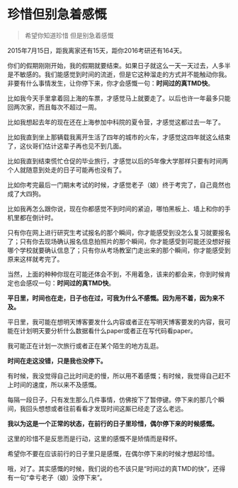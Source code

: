 # 珍惜但别急着感慨

> 希望你知道珍惜 但是别急着感慨

2015年7月15日，距我离家还有15天，距你2016考研还有164天。

你们的假期刚刚开始，我的假期就要结束。如果日子就这么一天一天过去，人多半是不敏感的。我们能感觉到时间的流逝，但是它这种溜走的方式并不能触动你我。非要有什么事情发生，让你停下来，你才会感慨一句：**时间过的真TMD快**。

比如我今天手里拿着回上海的车票，才感觉马上就要走了。以后也许一年最多只能回两次家，而且每次不超过一周。

比如我想起去年的现在还在上海参加中科院的夏令营，才感觉这都过去一年了。

比如我直到坐上那辆载我离开生活了四年的城市的火车，才感觉这四年就这么结束了，这伙哥们估计这辈子再也见不到几面。

比如我直到结束慌忙仓促的毕业旅行，才感觉以后的5年像大学那样只要有时间两个人就随意到处走的日子可能再也没有了。

比如你考完最后一门期末考试的时候，才感觉老子（娘）终于考完了，自己竟然也成了大四狗。

比如我再怎么跟你说，现在你都感觉不到时间的紧迫，哪怕黑板上、墙上和你的手机里都在倒计时。

只有你在网上进行研究生考试报名的那个瞬间，你才能感受到没怎么复习就要报名了；只有你去现场确认报名信息拍照片的那个瞬间，你才能感受到可能还没想好报哪个学校就要确认信息了；只有你从考场教室门走出来的那个瞬间，你才能感受到原来这样就考完了。

当然，上面的种种你现在可能还体会不到，不用着急，该来的都会来，你到时候肯定也会感叹一句：**时间过的真TMD快**。

**平日里，时间也在走，日子也在过，可我为什么不感慨。因为用不着，因为来不及。**

平日里，我可能在想明天博客要发什么内容或者正在写明天博客要发的内容，我可能在计划明天要分析什么数据看什么paper或者正在写代码看paper。

我可能正在计划一次旅行或者正在某个陌生的地方乱逛。

**时间在走这没错，只是我也没停下。**

有时候，我没觉得自己比时间走的慢，所以用不着感慨；有时候，我觉得自己赶不上时间的速度，所以来不及感慨。

每隔一段日子，只有发生那么几件事情，仿佛按下了暂停键。停下来的那几个瞬间，我回头想想或者往前看看才发现时间这厮已经走了这么老远。

**我以为这是一个正常的状态，在前行的日子里珍惜，偶尔停下来的时候感慨。**

这里的珍惜不是反思而是行动，这里的感慨不是矫情而是释怀。

希望你不要在应该前行的日子里只是感慨，在偶尔停下来的时候才想起珍惜。

哦，对了。其实感慨的时候，我们说的也不该只是“时间过的真TMD的快”，还得有一句“幸亏老子（娘）没停下来”。